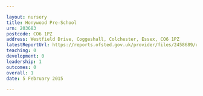 ```yaml
---

layout: nursery
title: Honywood Pre-School
urn: 203683
postcode: CO6 1PZ
address: Westfield Drive, Coggeshall, Colchester, Essex, CO6 1PZ
latestReportUrl: https://reports.ofsted.gov.uk/provider/files/2458689/urn/203683.pdf
teaching: 0
development: 0
leadership: 1
outcomes: 0
overall: 1
date: 5 February 2015

---
```

